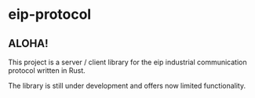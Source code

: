 # eip-protocol

## ALOHA!
This project is a server / client library for the eip industrial communication protocol written in Rust.  
  
The library is still under development and offers now limited functionality.
